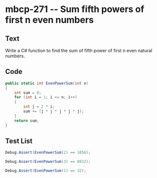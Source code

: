 # mbcp-271 -- Sum fifth powers of first n even numbers

## Text

Write a C# function to find the sum of fifth power of first n even natural numbers.

## Code

```csharp
public static int EvenPowerSum(int n) 
{ 
    int sum = 0; 
    for (int i = 1; i <= n; i++) 
    { 
        int j = 2 * i; 
        sum += (j * j * j * j * j); 
    } 
    return sum; 
}
```

## Test List

```csharp
Debug.Assert(EvenPowerSum(2) == 1056);
```

```csharp
Debug.Assert(EvenPowerSum(3) == 8832);
```

```csharp
Debug.Assert(EvenPowerSum(1) == 32);
```
